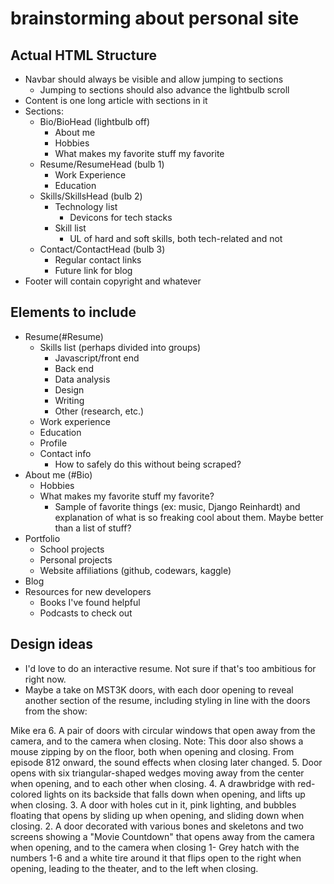 # brainstorming about personal site


## Actual HTML Structure

* Navbar should always be visible and allow jumping to sections
  * Jumping to sections should also advance the lightbulb scroll
* Content is one long article with sections in it
* Sections:
  * Bio/BioHead (lightbulb off)
    * About me
    * Hobbies
    * What makes my favorite stuff my favorite
  * Resume/ResumeHead (bulb 1)
    * Work Experience
    * Education
  * Skills/SkillsHead (bulb 2)
    * Technology list
      * Devicons for tech stacks
    * Skill list
      * UL of hard and soft skills, both tech-related and not
  * Contact/ContactHead (bulb 3)
    * Regular contact links
    * Future link for blog
* Footer will contain copyright and whatever


## Elements to include

* Resume(#Resume)
  * Skills list (perhaps divided into groups)
    * Javascript/front end
    * Back end
    * Data analysis
    * Design
    * Writing
    * Other (research, etc.)
  * Work experience
  * Education
  * Profile
  * Contact info
    * How to safely do this without being scraped?
* About me (#Bio)
  * Hobbies
  * What makes my favorite stuff my favorite?
    * Sample of favorite things (ex: music, Django Reinhardt) and explanation of what is so freaking cool about them. Maybe better than a list of stuff?
* Portfolio
  * School projects
  * Personal projects
  * Website affiliations (github, codewars, kaggle)
* Blog
* Resources for new developers
  * Books I've found helpful
  * Podcasts to check out

## Design ideas

* I'd love to do an interactive resume. Not sure if that's too ambitious for right now.
* Maybe a take on MST3K doors, with each door opening to reveal another section of the resume, including styling in line with the doors from the show:

Mike era
6. A pair of doors with circular windows that open away from the camera, and to the camera when closing. Note: This door also shows a mouse zipping by on the floor, both when opening and closing. From episode 812 onward, the sound effects when closing later changed.
5. Door opens with six triangular-shaped wedges moving away from the center when opening, and to each other when closing.
4. A drawbridge with red-colored lights on its backside that falls down when opening, and lifts up when closing.
3. A door with holes cut in it, pink lighting, and bubbles floating that opens by sliding up when opening, and sliding down when closing.
2. A door decorated with various bones and skeletons and two screens showing a "Movie Countdown" that opens away from the camera when opening, and to the camera when closing
1- Grey hatch with the numbers 1-6 and a white tire around it that flips open to the right when opening, leading to the theater, and to the left when closing.